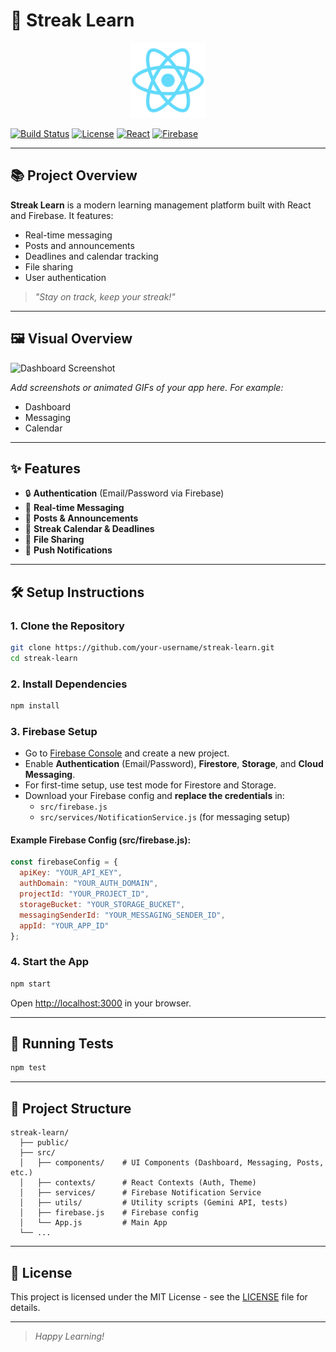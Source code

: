 # 🚀 Streak Learn

<p align="center">
  <img src="public/logo512.png" alt="Streak Learn Banner" width="120" />
</p>

[![Build Status](https://img.shields.io/badge/build-passing-brightgreen)](https://github.com/your-repo)
[![License](https://img.shields.io/badge/license-MIT-blue.svg)](LICENSE)
[![React](https://img.shields.io/badge/React-18-blue?logo=react)](https://reactjs.org/)
[![Firebase](https://img.shields.io/badge/Firebase-Enabled-yellow?logo=firebase)](https://firebase.google.com/)

---

## 📚 Project Overview

**Streak Learn** is a modern learning management platform built with React and Firebase. It features:
- Real-time messaging
- Posts and announcements
- Deadlines and calendar tracking
- File sharing
- User authentication

> _"Stay on track, keep your streak!"_

---

## 🖼️ Visual Overview

![Dashboard Screenshot](docs/dashboard_screenshot.png)

*Add screenshots or animated GIFs of your app here. For example:*
- Dashboard
- Messaging
- Calendar

---

## ✨ Features

- 🔒 **Authentication** (Email/Password via Firebase)
- 💬 **Real-time Messaging**
- 📝 **Posts & Announcements**
- 📅 **Streak Calendar & Deadlines**
- 📁 **File Sharing**
- 🔔 **Push Notifications**

---

## 🛠️ Setup Instructions

### 1. Clone the Repository
```bash
git clone https://github.com/your-username/streak-learn.git
cd streak-learn
```

### 2. Install Dependencies
```bash
npm install
```

### 3. Firebase Setup
- Go to [Firebase Console](https://console.firebase.google.com/) and create a new project.
- Enable **Authentication** (Email/Password), **Firestore**, **Storage**, and **Cloud Messaging**.
- For first-time setup, use test mode for Firestore and Storage.
- Download your Firebase config and **replace the credentials** in:
  - `src/firebase.js`
  - `src/services/NotificationService.js` (for messaging setup)

#### Example Firebase Config (src/firebase.js):
```js
const firebaseConfig = {
  apiKey: "YOUR_API_KEY",
  authDomain: "YOUR_AUTH_DOMAIN",
  projectId: "YOUR_PROJECT_ID",
  storageBucket: "YOUR_STORAGE_BUCKET",
  messagingSenderId: "YOUR_MESSAGING_SENDER_ID",
  appId: "YOUR_APP_ID"
};
```

### 4. Start the App
```bash
npm start
```
Open [http://localhost:3000](http://localhost:3000) in your browser.

---

## 🧪 Running Tests
```bash
npm test
```

---

## 📂 Project Structure

```
streak-learn/
  ├── public/
  ├── src/
  │   ├── components/    # UI Components (Dashboard, Messaging, Posts, etc.)
  │   ├── contexts/      # React Contexts (Auth, Theme)
  │   ├── services/      # Firebase Notification Service
  │   ├── utils/         # Utility scripts (Gemini API, tests)
  │   ├── firebase.js    # Firebase config
  │   └── App.js         # Main App
  └── ...
```

---

## 📄 License

This project is licensed under the MIT License - see the [LICENSE](LICENSE) file for details.

---

> _Happy Learning!_

